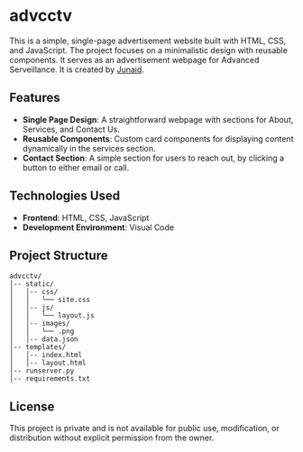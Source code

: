 # advcctv

This is a simple, single-page advertisement website built with HTML, CSS, and JavaScript. The project focuses on a minimalistic design with reusable components. It serves as an advertisement webpage for Advanced Serveillance. It is created by [Junaid](https://github.com/BuddyJ101).

## Features
- **Single Page Design**: A straightforward webpage with sections for About, Services, and Contact Us.
- **Reusable Components**: Custom card components for displaying content dynamically in the services section.
- **Contact Section**: A simple section for users to reach out, by clicking a button to either email or call.

## Technologies Used
- **Frontend**: HTML, CSS, JavaScript
- **Development Environment**: Visual Code
<!--
## Setup Instructions

### Prerequisites
- Python 3.13 installed
- Flask
  ```bash
  pip install flask
  ```
- Visual Studio 2022 (or any preferred IDE)
- Virtual Environment (recommended)

### Installation
1. Clone the repository:
   ```bash
   git clone https://github.com/BuddyJ101-git/advcctv.git
   cd advcctv
   ```

2. Create and activate a virtual environment:
   ```bash
   python -m venv venv
   source venv/bin/activate  # On Windows use: venv\Scripts\activate
   ```

3. Install dependencies:
   ```bash
   pip install -r requirements.txt
   ```

4. Run the Flask application:
   ```bash
   python runserver.py
   ```

5. Open your browser and visit `http://127.0.0.1:5000/`.
-->
## Project Structure
```
advcctv/
│-- static/
│   │-- css/
│   │   └── site.css
│   │-- js/
│   │   └── layout.js
│   │-- images/
│   │   └── .png
│   │-- data.json
│-- templates/
│   │-- index.html
│   │-- layout.html
│-- runserver.py
│-- requirements.txt
```

## License
This project is private and is not available for public use, modification, or distribution without explicit permission from the owner.
